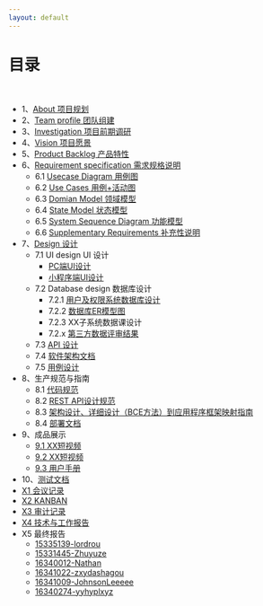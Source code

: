 ```yaml
---
layout: default
---
```


# [](#TOC)目录

&nbsp;&nbsp; 

* 1、[About 项目规划](01-小欣餐饮公司项目概况)
* 2、[Team profile 团队组建](02-团队与分工)
* 3、[Investigation 项目前期调研](03-竞品分析报告指南)
* 4、[Vision 项目愿景](04-项目愿景)
* 5、[Product Backlog 产品特性](05-初级产品特征库)
* 6、[Requirement specification 需求规格说明](06-需求规格说明书)
    - 6.1 [Usecase Diagram 用例图](06-01-用例图)
    - 6.2 [Use Cases 用例+活动图](06-02-用例活动图)
    - 6.3 [Domian Model 领域模型](06-03-领域模型)
    - 6.4 [State Model 状态模型](06-04-状态模型)
    - 6.5 [System Sequence Diagram 功能模型](06-05-功能模型)
    - 6.6 [Supplementary Requirements 补充性说明](06-06-补充性说明)
* 7、[Design 设计](07-软件设计说明书)
    - 7.1 UI design UI 设计
        - [PC端UI设计](07-01-01-PC端-UI设计)
        - [小程序端UI设计](07-01-02-小程序端-UI设计.md)
    - 7.2 Database design 数据库设计
        - 7.2.1 [用户及权限系统数据库设计](07-02-01-数据库设计)
        - 7.2.2 [数据库ER模型图](07-02-02-ER模型)
        - 7.2.3 XX子系统数据课设计
        - 7.2.x [第三方数据评审结果](07-02-03-第三方数据评审结果)
    - 7.3 [API 设计](https://github.com/JohnsonLeeeee/SYSU-xiaoxin-catering/blob/master/document_files/api文档.pdf)
    - 7.4 [软件架构文档](07-04-软件架构文档)
    - 7.5 [用例设计](07-05-用例设计)
* 8、生产规范与指南
    - 8.1 [代码规范](08-01-代码规范)
    - 8.2 [REST API设计规范](08-02-RESTful-API设计规范)
    - 8.3 [架构设计、详细设计（BCE方法）到应用程序框架映射指南](08-03-架构设计、详细设计（BCE方法）到应用程序框架映射指南)
    - 8.4 [部署文档](08-04-部署文档)
* 9、成品展示
    * [9.1 XX短视频](9.1-XX短视频)
    * [9.2 XX短视频](9.2-XX短视频)
    * [9.3 用户手册](用户手册.md)
* 10、[测试文档](测试文档.md)
* [X1 会议记录](X1-会议记录)
* [X2 KANBAN](X2-KANBAN)
* [X3  审计记录](X3-审计记录)
* [X4 技术与工作报告](X4-技术与工作报告)
* X5 最终报告
    * [15335139-lordrou](15335139-lordrou)
    * [15331445-Zhuyuze](15331445-zhuyuze.md)
    * [16340012-Nathan](https://leonharde.github.io/2019/06/27/Finalreport)
    * [16341022-zxydashagou](https://www.cnblogs.com/zxydashagou/p/11106063.html)
    * [16341009-JohnsonLeeeee](https://johnsonleeeee.github.io/Summary/)
    * [16340274-yyhyplxyz](http://yangyuanhao.com/2019/06/30/%E4%B8%AA%E4%BA%BA%E6%8A%A5%E5%91%8A/)
